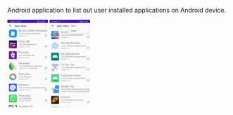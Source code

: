 Android application to list out user installed applications on Android device.

<img src="screenshots/screenshot_1.jpg" height="200">
<img src="screenshots/screenshot_2.jpg" height="200">
